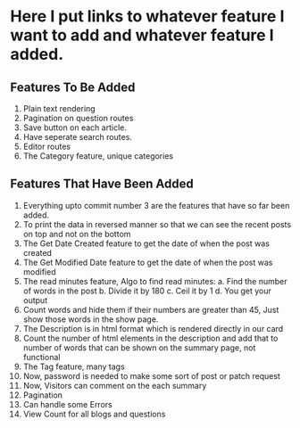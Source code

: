 # Here I put links to whatever feature I want to add and whatever feature I added.

## Features To Be Added

1. Plain text rendering
2. Pagination on question routes
3. Save button on each article.
4. Have seperate search routes.
5. Editor routes
6. The Category feature, unique categories

## Features That Have Been Added

1. Everything upto commit number 3 are the features that have so far been added.
2. To print the data in reversed manner so that we can see the recent posts on top and not on the bottom
3. The Get Date Created feature to get the date of when the post was created
4. The Get Modified Date feature to get the date of when the post was modified
5. The read minutes feature, Algo to find read minutes:
   a. Find the number of words in the post
   b. Divide it by 180
   c. Ceil it by 1
   d. You get your output
6. Count words and hide them if their numbers are greater than 45, Just show those words in the show page.   
7. The Description is in html format which is rendered directly in our card
8. Count the number of html elements in the description and add that to number of words that can be shown on the summary page, not functional
9. The Tag feature, many tags
10. Now, password is needed to make some sort of post or patch request
11. Now, Visitors can comment on the each summary 
12. Pagination
13. Can handle some Errors
14. View Count for all blogs and questions
